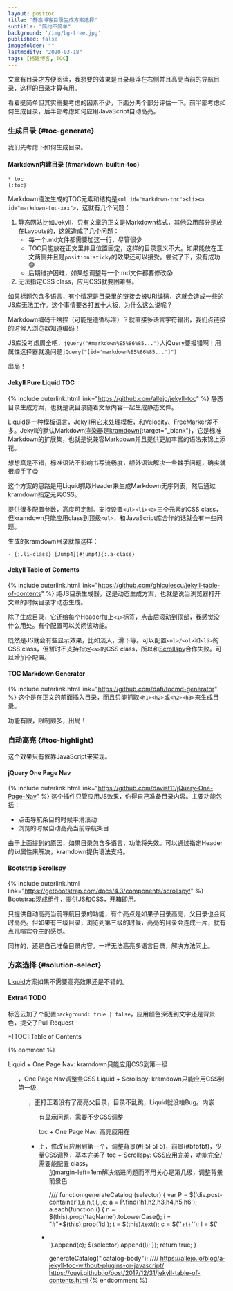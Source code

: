 ```yaml
---
layout: posttoc
title: "静态博客目录生成方案选择"
subtitle: "简约不简单"
background: '/img/bg-tree.jpg'
published: false
imagefolder: ""
lastmodify: "2020-03-18"
tags: [搭建博客, TOC]
---
```


文章有目录才方便阅读，我想要的效果是目录悬浮在右侧并且高亮当前的导航目录，这样的目录才算有用。

看着挺简单但其实需要考虑的因素不少，下面分两个部分评估一下。前半部考虑如何生成目录，后半部考虑如何应用JavaScript自动高亮。

### 生成目录 {#toc-generate}

我们先考虑下如何生成目录。

#### Markdown内建目录 {#markdown-builtin-toc}

```
* toc
{:toc}
```
Markdown语法生成的TOC元素和结构是`<ul id="markdown-toc"><li><a id="markdown-toc-xxx">`，这就有几个问题：

1. 静态网站比如Jekyll，只有文章的正文是Markdown格式，其他公用部分是放在Layouts的，这就造成了几个问题：
   - 每一个.md文件都需要加这一行，尽管很少
   - TOC只能放在正文里并且位置固定，这样的目录意义不大。如果能放在正文两侧并且是`position:sticky`的效果还可以接受。尝试了下，没有成功:sweat_smile:
   - 后期维护困难，如果想调整每一个.md文件都要修改:scream:
2. 无法指定CSS class，应用CSS就要困难些。

如果标题包含多语言，有个情况是目录里的链接会被URI编码，这就会造成一些的JS库无法工作。这个事情要各打五十大板，为什么这么说呢？

Markdown编码干啥捏（可能是遵循标准）？就直接多语言字符输出，我们点链接的时候人浏览器知道编码！

JS库没考虑周全吧，`jQuery("#markdown%E5%86%85...")`人jQuery要报错啊！用属性选择器就没问题`jQuery("[id='markdown%E5%86%85...']")`

出局！

#### Jekyll Pure Liquid TOC

{% include outerlink.html link="https://github.com/allejo/jekyll-toc" %} 静态目录生成方案，也就是说目录随着文章内容一起生成静态文件。

Liquid是一种模板语言，Jekyll用它来处理模板，和Velocity、FreeMarker差不多。Jekyll的默认Markdown渲染器是[kramdown](https://kramdown.gettalong.org/index.html){:target="_blank"}，它是标准Markdown的扩展集，也就是说兼容Markdown并且提供更加丰富的语法来锦上添花。

想想真是不错，标准语法不影响书写流畅度，额外语法解决一些棘手问题，确实就很顺手了:yum:

这个方案的思路是用Liquid抓取Header来生成Markdown无序列表，然后通过kramdown指定元素CSS。

提供很多配置参数，高度可定制。支持设置`<ul><li><a>`三个元素的CSS class，但kramdown只能应用class到顶级`<ul>`，和JavaScript库合作的话就会有一些问题。

生成的kramdown目录就像这样：

`- {:.li-class} [Jump4](#jump4){:.a-class}`

#### Jekyll Table of Contents

{% include outerlink.html link="https://github.com/ghiculescu/jekyll-table-of-contents" %} 纯JS目录生成器，这是动态生成方案，也就是说当浏览器打开文章的时候目录才动态生成。

除了生成目录，它还给每个Header加上`<i>`标签，点击后滚动到顶部，我感觉没什么用处。有个配置可以关闭该功能。

既然是JS就会有些显示效果，比如淡入，滑下等。可以配置`<ul>/<ol>`和`<li>`的CSS class，但暂时不支持指定`<a>`的CSS class，所以和[Scrollspy](#bootstrap-scrollspy)合作失败。可以增加个配置。

#### TOC Markdown Generator

{% include outerlink.html link="https://github.com/dafi/tocmd-generator" %} 这个是在正文的前面插入目录，而且只能抓取`<h1><h2>`或`<h2><h3>`来生成目录。

功能有限，限制颇多，出局！

### 自动高亮 {#toc-highlight}

这个效果只有依靠JavaScript来实现。

#### jQuery One Page Nav

{% include outerlink.html link="https://github.com/davist11/jQuery-One-Page-Nav" %} 这个插件只管应用JS效果，你得自己准备目录内容。主要功能包括：

- 点击导航条目的时候平滑滚动
- 浏览的时候自动高亮当前导航条目

由于上面提到的原因，如果目录包含多语言，功能将失效。可以通过指定Header的`id`属性来解决，kramdown提供语法支持。

#### Bootstrap Scrollspy

{% include outerlink.html link="https://getbootstrap.com/docs/4.3/components/scrollspy/" %} Bootstrap现成组件，提供JS和CSS，开箱即用。

只提供自动高亮当前导航目录的功能，有个亮点是如果子目录高亮，父目录也会同时高亮。但如果有三级目录，浏览到第三级的时候，高亮的目录会连成一片，就有点儿喧宾夺主的感觉。

同样的，还是自己准备目录内容。一样无法高亮多语言目录，解决方法同上。

### 方案选择 {#solution-select}

[Liquid](#jekyll-pure-liquid-toc)方案如果不需要高亮效果还是不错的。

#### Extra4 TODO

标签云加了个配置`background: true | false`，应用颜色深浅到文字还是背景色，提交了Pull Request

*[TOC]:Table of Contents

{% comment %}

Liquid + One Page Nav: kramdown只能应用CSS到第一级<ul>，One Page Nav调整些CSS
Liquid + Scrollspy: kramdown只能应用CSS到第一级<ul>，歪打正着没有了高亮父目录，目录不乱跳，Liquid就没啥Bug。内嵌<ul>有显示问题，需要不少CSS调整

toc + One Page Nav: 高亮应用在<li>上，修改只应用到第一个<a>，调整背景(#F5F5F5)，前景(#bfbfbf)，少量CSS调整，基本完美了
toc + Scrollspy: CSS应用完美，功能完全/需要能配置<a> class，<ul>加margin-left=1em解决缩进问题而不用关心是第几级，调整背景前景色

////
function generateCatalog (selector) {
var P = $('div.post-container'),a,n,t,l,i,c;
a = P.find('h1,h2,h3,h4,h5,h6');
a.each(function () {
n = $(this).prop('tagName').toLowerCase();
i = "#"+$(this).prop('id');
t = $(this).text();
c = $('<a href="'+i+'" rel="nofollow">'+t+'</a>');
l = $('<li class="'+n+'_nav"></li>').append(c);
$(selector).append(l);
});
return true; 
}

generateCatalog(".catalog-body");
////
https://allejo.io/blog/a-jekyll-toc-without-plugins-or-javascript/
https://ouyi.github.io/post/2017/12/31/jekyll-table-of-contents.html
{% endcomment %}